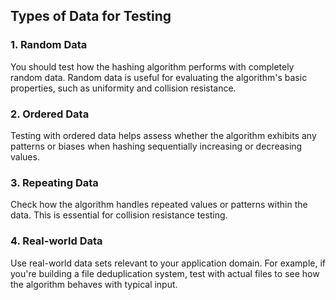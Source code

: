 ## Types of Data for Testing
### 1. Random Data
You should test how the hashing algorithm performs with completely random data. 
Random data is useful for evaluating the algorithm's basic properties, such as uniformity and collision resistance.

### 2. Ordered Data
Testing with ordered data helps assess whether the algorithm exhibits any patterns or biases when hashing sequentially increasing or decreasing values.

### 3. Repeating Data
Check how the algorithm handles repeated values or patterns within the data. 
This is essential for collision resistance testing.

### 4. Real-world Data
Use real-world data sets relevant to your application domain. 
For example, if you're building a file deduplication system, test with actual files to see how the algorithm behaves with typical input.